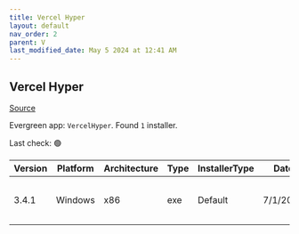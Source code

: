 ```yaml
---
title: Vercel Hyper
layout: default
nav_order: 2
parent: V
last_modified_date: May 5 2024 at 12:41 AM
---
```


## Vercel Hyper

[Source](https://hyper.js/)

Evergreen app: `VercelHyper`. Found `1` installer.

Last check: 🟢

| Version | Platform | Architecture | Type | InstallerType | Date     | Size     | URI                                                                                                                                                              |
| ------- | -------- | ------------ | ---- | ------------- | -------- | -------- | ---------------------------------------------------------------------------------------------------------------------------------------------------------------- |
| 3.4.1   | Windows  | x86          | exe  | Default       | 7/1/2023 | 73828760 | [https://github.com/vercel/hyper/releases/download/v3.4.1/Hyper-Setup-3.4.1.exe](https://github.com/vercel/hyper/releases/download/v3.4.1/Hyper-Setup-3.4.1.exe) |
